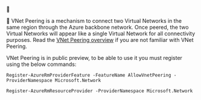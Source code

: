 <!-- not suitable for Mooncake -->


<!-- not suitable for Mooncake -->


VNet Peering is a mechanism to connect two Virtual Networks in the same region through the Azure backbone network. Once peered, the two Virtual Networks will appear like a single Virtual Network for all connectivity purposes. Read the [VNet Peering overview](/documentation/articles/virtual-network-peering-overview/) if you are not familiar with VNet Peering.

VNet Peering is in public preview, to be able to use it you must register using the below commands:

    Register-AzureRmProviderFeature -FeatureName AllowVnetPeering -ProviderNamespace Microsoft.Network

    Register-AzureRmResourceProvider -ProviderNamespace Microsoft.Network
